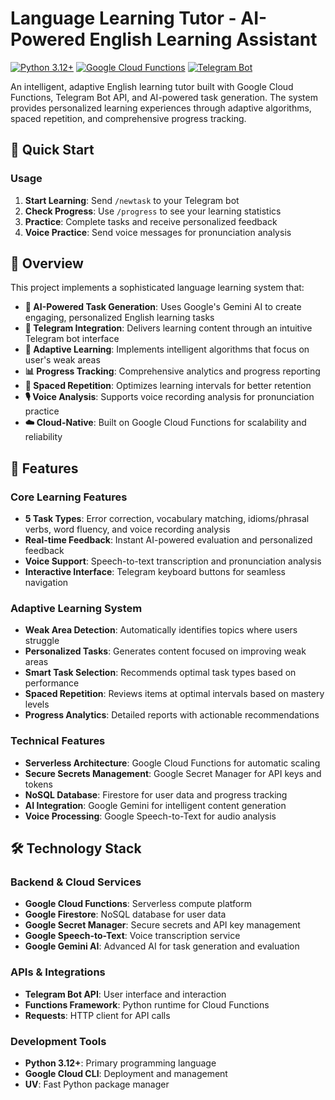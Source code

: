 # Language Learning Tutor - AI-Powered English Learning Assistant

[![Python 3.12+](https://img.shields.io/badge/python-3.12+-blue.svg)](https://www.python.org/downloads/)
[![Google Cloud Functions](https://img.shields.io/badge/Google%20Cloud-Functions-orange.svg)](https://cloud.google.com/functions)
[![Telegram Bot](https://img.shields.io/badge/Telegram-Bot-blue.svg)](https://core.telegram.org/bots)

An intelligent, adaptive English learning tutor built with Google Cloud Functions, Telegram Bot API, and AI-powered task generation. The system provides personalized learning experiences through adaptive algorithms, spaced repetition, and comprehensive progress tracking.

## 🚀 Quick Start

### Usage

1. **Start Learning**: Send `/newtask` to your Telegram bot
2. **Check Progress**: Use `/progress` to see your learning statistics
3. **Practice**: Complete tasks and receive personalized feedback
4. **Voice Practice**: Send voice messages for pronunciation analysis

## 🎯 Overview

This project implements a sophisticated language learning system that:

- **🤖 AI-Powered Task Generation**: Uses Google's Gemini AI to create engaging, personalized English learning tasks
- **📱 Telegram Integration**: Delivers learning content through an intuitive Telegram bot interface
- **🧠 Adaptive Learning**: Implements intelligent algorithms that focus on user's weak areas
- **📊 Progress Tracking**: Comprehensive analytics and progress reporting
- **🔄 Spaced Repetition**: Optimizes learning intervals for better retention
- **🎙️ Voice Analysis**: Supports voice recording analysis for pronunciation practice
- **☁️ Cloud-Native**: Built on Google Cloud Functions for scalability and reliability

## 🚀 Features

### Core Learning Features
- **5 Task Types**: Error correction, vocabulary matching, idioms/phrasal verbs, word fluency, and voice recording analysis
- **Real-time Feedback**: Instant AI-powered evaluation and personalized feedback
- **Voice Support**: Speech-to-text transcription and pronunciation analysis
- **Interactive Interface**: Telegram keyboard buttons for seamless navigation

### Adaptive Learning System
- **Weak Area Detection**: Automatically identifies topics where users struggle
- **Personalized Tasks**: Generates content focused on improving weak areas
- **Smart Task Selection**: Recommends optimal task types based on performance
- **Spaced Repetition**: Reviews items at optimal intervals based on mastery levels
- **Progress Analytics**: Detailed reports with actionable recommendations

### Technical Features
- **Serverless Architecture**: Google Cloud Functions for automatic scaling
- **Secure Secrets Management**: Google Secret Manager for API keys and tokens
- **NoSQL Database**: Firestore for user data and progress tracking
- **AI Integration**: Google Gemini for intelligent content generation
- **Voice Processing**: Google Speech-to-Text for audio analysis

## 🛠️ Technology Stack

### Backend & Cloud Services
- **Google Cloud Functions**: Serverless compute platform
- **Google Firestore**: NoSQL database for user data
- **Google Secret Manager**: Secure secrets and API key management
- **Google Speech-to-Text**: Voice transcription service
- **Google Gemini AI**: Advanced AI for task generation and evaluation

### APIs & Integrations
- **Telegram Bot API**: User interface and interaction
- **Functions Framework**: Python runtime for Cloud Functions
- **Requests**: HTTP client for API calls

### Development Tools
- **Python 3.12+**: Primary programming language
- **Google Cloud CLI**: Deployment and management
- **UV**: Fast Python package manager